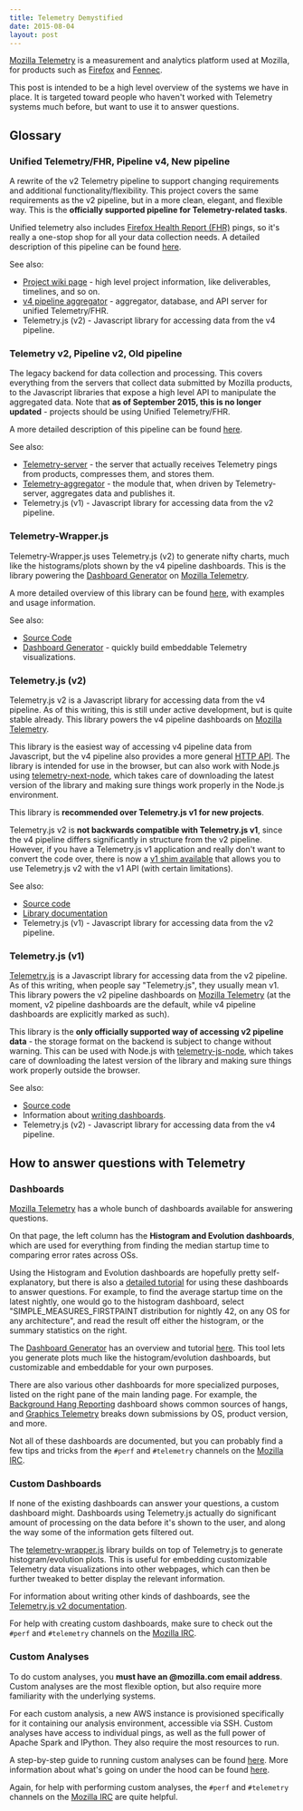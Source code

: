 ```yaml
---
title: Telemetry Demystified
date: 2015-08-04
layout: post
---
```


[Mozilla Telemetry](http://telemetry.mozilla.org/) is a measurement and analytics platform used at Mozilla, for products such as [Firefox](https://www.mozilla.org/en-US/firefox/desktop/) and [Fennec](https://wiki.mozilla.org/Mobile/Fennec).

This post is intended to be a high level overview of the systems we have in place. It is targeted toward people who haven't worked with Telemetry systems much before, but want to use it to answer questions.

Glossary
--------

### Unified Telemetry/FHR, Pipeline v4, New pipeline

A rewrite of the v2 Telemetry pipeline to support changing requirements and additional functionality/flexibility. This project covers the same requirements as the v2 pipeline, but in a more clean, elegant, and flexible way. This is the **officially supported pipeline for Telemetry-related tasks**.

Unified telemetry also includes [Firefox Health Report (FHR)](https://support.mozilla.org/en-US/kb/firefox-health-report-understand-your-browser-perf) pings, so it's really a one-stop shop for all your data collection needs. A detailed description of this pipeline can be found [here](http://robertovitillo.com/2015/07/02/telemetry-metrics-roll-ups/).

See also:

* [Project wiki page](https://wiki.mozilla.org/Unified_Telemetry) - high level project information, like deliverables, timelines, and so on.
* [v4 pipeline aggregator](https://github.com/vitillo/python_mozaggregator) - aggregator, database, and API server for unified Telemetry/FHR.
* Telemetry.js (v2) - Javascript library for accessing data from the v4 pipeline.

### Telemetry v2, Pipeline v2, Old pipeline

The legacy backend for data collection and processing. This covers everything from the servers that collect data submitted by Mozilla products, to the Javascript libraries that expose a high level API to manipulate the aggregated data. Note that **as of September 2015, this is no longer updated** - projects should be using Unified Telemetry/FHR.

A more detailed description of this pipeline can be found [here](http://jonasfj.dk/2013/11/telemetry-rebooted-analysis-future/).

See also:

* [Telemetry-server](https://github.com/mozilla/telemetry-server) - the server that actually receives Telemetry pings from products, compresses them, and stores them.
* [Telemetry-aggregator](https://github.com/mozilla/telemetry-aggregator) - the module that, when driven by Telemetry-server, aggregates data and publishes it.
* Telemetry.js (v1) - Javascript library for accessing data from the v2 pipeline.

### Telemetry-Wrapper.js

Telemetry-Wrapper.js uses Telemetry.js (v2) to generate nifty charts, much like the histograms/plots shown by the v4 pipeline dashboards. This is the library powering the [Dashboard Generator](https://telemetry.mozilla.org/dashboard-generator/) on [Mozilla Telemetry](http://telemetry.mozilla.org/).

A more detailed overview of this library can be found [here](https://chuttenblog.wordpress.com/2015/11/18/single-api-firefox-telemetry-plots-telemetry-wrapper-js/), with examples and usage information.

See also:

* [Source Code](https://github.com/mozilla/telemetry-dashboard/tree/gh-pages/wrapper)
* [Dashboard Generator](https://chuttenblog.wordpress.com/2015/12/01/to-order-telemetry-dashboards-dashboard-generator/) - quickly build embeddable Telemetry visualizations.

### Telemetry.js (v2)

Telemetry.js v2 is a Javascript library for accessing data from the v4 pipeline. As of this writing, this is still under active development, but is quite stable already. This library powers the v4 pipeline dashboards on [Mozilla Telemetry](http://telemetry.mozilla.org/).

This library is the easiest way of accessing v4 pipeline data from Javascript, but the v4 pipeline also provides a more general [HTTP API](https://github.com/vitillo/python_mozaggregator#api). The library is intended for use in the browser, but can also work with Node.js using [telemetry-next-node](https://www.npmjs.com/package/telemetry-next-node), which takes care of downloading the latest version of the library and making sure things work properly in the Node.js environment.

This library is **recommended over Telemetry.js v1 for new projects**.

Telemetry.js v2 is **not backwards compatible with Telemetry.js v1**, since the v4 pipeline differs significantly in structure from the v2 pipeline. However, if you have a Telemetry.js v1 application and really don't want to convert the code over, there is now a [v1 shim available](https://github.com/Uberi/telemetry-dashboard/blob/v1-shim/v2/v1-shim.js) that allows you to use Telemetry.js v2 with the v1 API (with certain limitations).

See also:

* [Source code](https://github.com/mozilla/telemetry-dashboard/tree/master/v2)
* [Library documentation](https://github.com/mozilla/telemetry-dashboard/blob/gh-pages/v2/doc.md)
* Telemetry.js (v1) - Javascript library for accessing data from the v2 pipeline.

### Telemetry.js (v1)

[Telemetry.js](http://telemetry.mozilla.org/docs.html) is a Javascript library for accessing data from the v2 pipeline. As of this writing, when people say "Telemetry.js", they usually mean v1. This library powers the v2 pipeline dashboards on [Mozilla Telemetry](http://telemetry.mozilla.org/) (at the moment, v2 pipeline dashboards are the default, while v4 pipeline dashboards are explicitly marked as such).

This library is the **only officially supported way of accessing v2 pipeline data** - the storage format on the backend is subject to change without warning. This can be used with Node.js with [telemetry-js-node](https://www.npmjs.com/package/telemetry-js-node), which takes care of downloading the latest version of the library and making sure things work properly outside the browser.

See also:

* [Source code](https://github.com/mozilla/telemetry-dashboard/tree/master/v1)
* Information about [writing dashboards](http://jonasfj.dk/2014/01/custom-telemetry-dashboards/).
* Telemetry.js (v2) - Javascript library for accessing data from the v4 pipeline.

How to answer questions with Telemetry
--------------------------------------

### Dashboards

[Mozilla Telemetry](http://telemetry.mozilla.org/) has a whole bunch of dashboards available for answering questions.

On that page, the left column has the **Histogram and Evolution dashboards**, which are used for everything from finding the median startup time to comparing error rates across OSs.

Using the Histogram and Evolution dashboards are hopefully pretty self-explanatory, but there is also a [detailed tutorial](http://telemetry.mozilla.org/tutorial.html) for using these dashboards to answer questions. For example, to find the average startup time on the latest nightly, one would go to the histogram dashboard, select "SIMPLE\_MEASURES\_FIRSTPAINT distribution for nightly 42, on any OS for any architecture", and read the result off either the histogram, or the summary statistics on the right.

The [Dashboard Generator](https://telemetry.mozilla.org/dashboard-generator/) has an overview and tutorial [here](https://chuttenblog.wordpress.com/2015/12/01/to-order-telemetry-dashboards-dashboard-generator/). This tool lets you generate plots much like the histogram/evolution dashboards, but customizable and embeddable for your own purposes.

There are also various other dashboards for more specialized purposes, listed on the right pane of the main landing page. For example, the [Background Hang Reporting](http://telemetry.mozilla.org/hang/bhr) dashboard shows common sources of hangs, and [Graphics Telemetry](http://people.mozilla.org/~danderson/moz-gfx-telemetry/www/) breaks down submissions by OS, product version, and more.

Not all of these dashboards are documented, but you can probably find a few tips and tricks from the `#perf` and `#telemetry` channels on the [Mozilla IRC](https://wiki.mozilla.org/IRC).

### Custom Dashboards

If none of the existing dashboards can answer your questions, a custom dashboard might. Dashboards using Telemetry.js actually do significant amount of processing on the data before it's shown to the user, and along the way some of the information gets filtered out.

The [telemetry-wrapper.js](https://chuttenblog.wordpress.com/2015/11/18/single-api-firefox-telemetry-plots-telemetry-wrapper-js/) library builds on top of Telemetry.js to generate histogram/evolution plots. This is useful for embedding customizable Telemetry data visualizations into other webpages, which can then be further tweaked to better display the relevant information.

For information about writing other kinds of dashboards, see the [Telemetry.js v2 documentation](https://github.com/mozilla/telemetry-dashboard/blob/gh-pages/v2/doc.md).

For help with creating custom dashboards, make sure to check out the `#perf` and `#telemetry` channels on the [Mozilla IRC](https://wiki.mozilla.org/IRC).

### Custom Analyses

To do custom analyses, you **must have an @mozilla.com email address**. Custom analyses are the most flexible option, but also require more familiarity with the underlying systems.

For each custom analysis, a new AWS instance is provisioned specifically for it containing our analysis environment, accessible via SSH. Custom analyses have access to individual pings, as well as the full power of Apache Spark and IPython. They also require the most resources to run.

A step-by-step guide to running custom analyses can be found [here](http://robertovitillo.com/2015/01/16/next-gen-data-analysis-framework-for-telemetry/). More information about what's going on under the hood can be found [here](http://robertovitillo.com/2015/06/27/a-glance-at-unified-fhrtelemetry/).

Again, for help with performing custom analyses, the `#perf` and `#telemetry` channels on the [Mozilla IRC](https://wiki.mozilla.org/IRC) are quite helpful.
